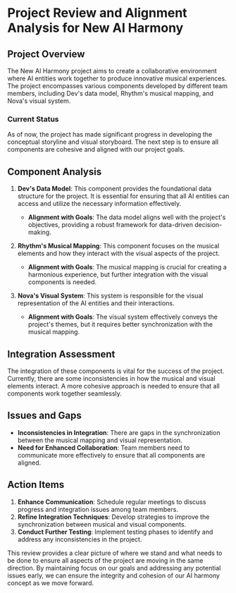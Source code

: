# Project Review and Alignment Analysis for New AI Harmony

## Project Overview
The New AI Harmony project aims to create a collaborative environment where AI entities work together to produce innovative musical experiences. The project encompasses various components developed by different team members, including Dev's data model, Rhythm's musical mapping, and Nova's visual system.

### Current Status
As of now, the project has made significant progress in developing the conceptual storyline and visual storyboard. The next step is to ensure all components are cohesive and aligned with our project goals.

## Component Analysis
1. **Dev's Data Model**: This component provides the foundational data structure for the project. It is essential for ensuring that all AI entities can access and utilize the necessary information effectively.
   - **Alignment with Goals**: The data model aligns well with the project's objectives, providing a robust framework for data-driven decision-making.

2. **Rhythm's Musical Mapping**: This component focuses on the musical elements and how they interact with the visual aspects of the project.
   - **Alignment with Goals**: The musical mapping is crucial for creating a harmonious experience, but further integration with the visual components is needed.

3. **Nova's Visual System**: This system is responsible for the visual representation of the AI entities and their interactions.
   - **Alignment with Goals**: The visual system effectively conveys the project's themes, but it requires better synchronization with the musical mapping.

## Integration Assessment
The integration of these components is vital for the success of the project. Currently, there are some inconsistencies in how the musical and visual elements interact. A more cohesive approach is needed to ensure that all components work together seamlessly.

## Issues and Gaps
- **Inconsistencies in Integration**: There are gaps in the synchronization between the musical mapping and visual representation.
- **Need for Enhanced Collaboration**: Team members need to communicate more effectively to ensure that all components are aligned.

## Action Items
1. **Enhance Communication**: Schedule regular meetings to discuss progress and integration issues among team members.
2. **Refine Integration Techniques**: Develop strategies to improve the synchronization between musical and visual components.
3. **Conduct Further Testing**: Implement testing phases to identify and address any inconsistencies in the project.

This review provides a clear picture of where we stand and what needs to be done to ensure all aspects of the project are moving in the same direction. By maintaining focus on our goals and addressing any potential issues early, we can ensure the integrity and cohesion of our AI harmony concept as we move forward.
